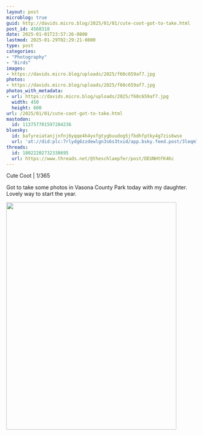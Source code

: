 ```yaml
---
layout: post
microblog: true
guid: http://davids.micro.blog/2025/01/01/cute-coot-got-to-take.html
post_id: 4568318
date: 2025-01-01T23:57:26-0800
lastmod: 2025-01-29T02:29:21-0800
type: post
categories:
- "Photography"
- "Birds"
images:
- https://davids.micro.blog/uploads/2025/f60c659af7.jpg
photos:
- https://davids.micro.blog/uploads/2025/f60c659af7.jpg
photos_with_metadata:
- url: https://davids.micro.blog/uploads/2025/f60c659af7.jpg
  width: 450
  height: 600
url: /2025/01/01/cute-coot-got-to-take.html
mastodon:
  id: 113757701597284236
bluesky:
  id: bafyreiatanjjnfnj6yqqe4h4yxfgtygbuudog5jfbdhfptky4g7zis6wse
  url: 'at://did:plc:7rlydg6zzdewlgn3s6s3txid/app.bsky.feed.post/3leqm7o4iy524'
threads:
  id: 18022202732338695
  url: https://www.threads.net/@theschlaepfer/post/DEUNHtFK4Kc
---
```

Cute Coot | 1/365

Got to take some photos in Vasona County Park today with my daughter. Lovely way to start the year.

<img src="/uploads/2025/f60c659af7.jpg" width="450" height="600" alt="">
